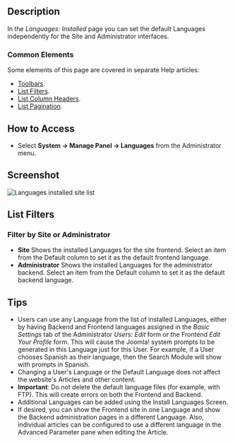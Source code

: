 <!-- Filename: Help4.x:Languages:_Installed / Display title: Languages: Installed -->

## Description

In the *Languages: Installed* page you can set the default Languages
independently for the Site and Administrator interfaces.

### Common Elements

Some elements of this page are covered in separate Help articles:

* [Toolbars](jdocmanual?article=help/common-elements/toolbars).
* [List Filters](jdocmanual?article=help/common-elements/list-filters).
* [List Column Headers](jdocmanual?article=help/common-elements/list-column-headers).
* [List Pagination](jdocmanual?article=help/common-elements/list-pagination).

## How to Access

- Select **System → Manage Panel → Languages** from the Administrator menu.

## Screenshot

![Languages installed site list](../../../en/images/languages/languages-installed-site.png)

## List Filters

### Filter by Site or Administrator

- **Site** Shows the installed Languages for the site frontend. Select an
  item from the Default column to set it as the default frontend language.
- **Administrator** Shows the installed Languages for the administrator
  backend. Select an item from the Default column to set it as the default
  backend language.

## Tips

- Users can use any Language from the list of installed Languages,
  either by having Backend and Frontend languages assigned in the 
  *Basic Settings* tab of the Administrator *Users: Edit* form or the Frontend
  *Edit Your Profile* form. This will cause the Joomla! system prompts to be
  generated in this Language just for this User. For example, if a User
  chooses Spanish as their language, then the Search Module will show
  with prompts in Spanish.
- Changing a User's Language or the Default Language does not affect the
  website's Articles and other content.
- **Important**: Do not delete the default language files (for example,
  with FTP). This will create errors on both the Frontend and Backend.
- Additional Languages can be added using the Install Languages Screen.
- If desired, you can show the Frontend site in one Language and show
  the Backend administration pages in a different Language. Also,
  individual articles can be configured to use a different language in
  the Advanced Parameter pane when editing the Article.
